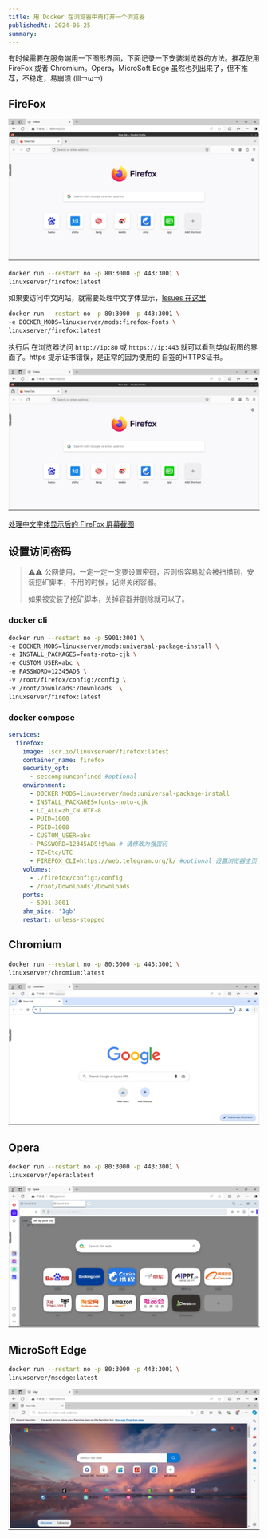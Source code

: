 ```yaml
---
title: 用 Docker 在浏览器中再打开一个浏览器
publishedAt: 2024-06-25
summary:
---
```


有时候需要在服务端用一下图形界面，下面记录一下安装浏览器的方法。推荐使用 FireFox 或者 Chromium。Opera，MicroSoft Edge 虽然也列出来了，但不推荐，不稳定，易崩溃 (lll￢ω￢)

## FireFox

![FireFox 屏幕截图](../../public/static/2024/06/screenshot-docker-firefox.png)

```sh
docker run --restart no -p 80:3000 -p 443:3001 \
linuxserver/firefox:latest
```

如果要访问中文网站，就需要处理中文字体显示，[Issues 在这里](https://github.com/linuxserver/docker-firefox/issues/36)

```sh
docker run --restart no -p 80:3000 -p 443:3001 \
-e DOCKER_MODS=linuxserver/mods:firefox-fonts \
linuxserver/firefox:latest
```

执行后 在浏览器访问 `http://ip:80` 或 `https://ip:443` 就可以看到类似截图的界面了。https 提示证书错误，是正常的因为使用的 自签的HTTPS证书。

![FireFox 屏幕截图](../../public/static/2024/06/screenshot-docker-firefox.png)

[处理中文字体显示后的 FireFox 屏幕截图](../../public/static/2024/06/screenshot-docker-firefox-font.png)

## 设置访问密码

> ⚠️⚠️ 公网使用，一定一定一定要设置密码，否则很容易就会被扫描到，安装挖矿脚本，不用的时候，记得关闭容器。
>
> 如果被安装了挖矿脚本，关掉容器并删除就可以了。

### docker cli

```sh
docker run --restart no -p 5901:3001 \
-e DOCKER_MODS=linuxserver/mods:universal-package-install \
-e INSTALL_PACKAGES=fonts-noto-cjk \
-e CUSTOM_USER=abc \
-e PASSWORD=12345ADS \
-v /root/firefox/config:/config \
-v /root/Downloads:/Downloads  \
linuxserver/firefox:latest
```

### docker compose

```yaml
services:
  firefox:
    image: lscr.io/linuxserver/firefox:latest
    container_name: firefox
    security_opt:
      - seccomp:unconfined #optional
    environment:
      - DOCKER_MODS=linuxserver/mods:universal-package-install
      - INSTALL_PACKAGES=fonts-noto-cjk
      - LC_ALL=zh_CN.UTF-8
      - PUID=1000
      - PGID=1000
      - CUSTOM_USER=abc
      - PASSWORD=12345ADS!$%aa # 请修改为强密码
      - TZ=Etc/UTC
      - FIREFOX_CLI=https://web.telegram.org/k/ #optional 设置浏览器主页
    volumes:
      - ./firefox/config:/config
      - /root/Downloads:/Downloads
    ports:
      - 5901:3001
    shm_size: '1gb'
    restart: unless-stopped
```

## Chromium

```sh
docker run --restart no -p 80:3000 -p 443:3001 \
linuxserver/chromium:latest
```

![Chromium 屏幕截图](../../public/static/2024/06/screenshot-docker-chromium.png)

## Opera

```sh
docker run --restart no -p 80:3000 -p 443:3001 \
linuxserver/opera:latest
```

![Opera 屏幕截图](../../public/static/2024/06/screenshot-docker-opera.png)

## MicroSoft Edge

```sh
docker run --restart no -p 80:3000 -p 443:3001 \
linuxserver/msedge:latest
```

![MicroSoft Edge 屏幕截图](../../public/static/2024/06/screenshot-docker-msedge.png)
